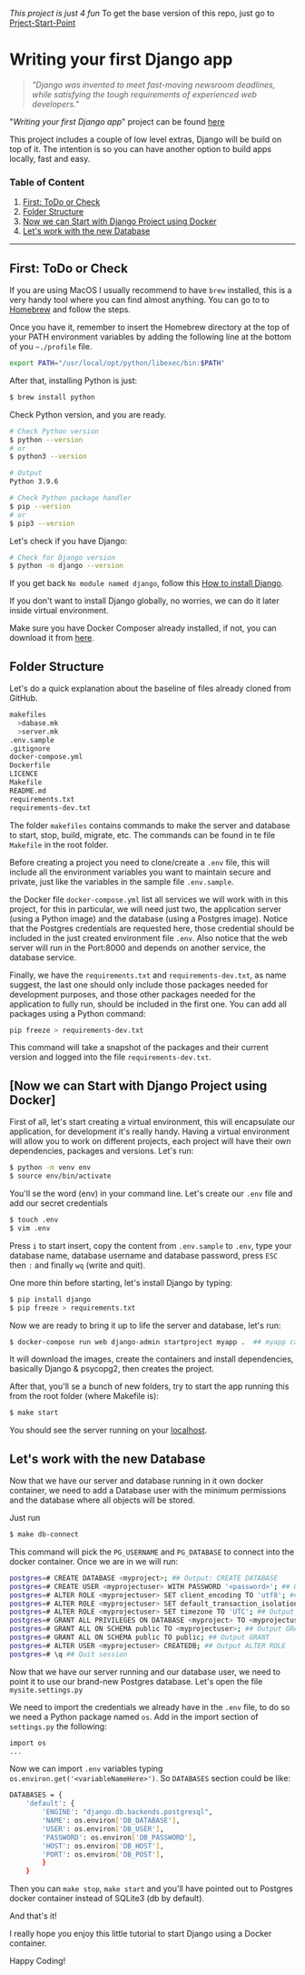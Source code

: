 _This project is just 4 fun_
To get the base version of this repo, just go to [Prject-Start-Point](https://github.com/FernandoZnga/django-my-first-app-4FUN/tree/Prject-Start-Point)

# Writing your first Django app

> _"Django was invented to meet fast-moving newsroom deadlines, while satisfying the tough requirements of experienced web developers."_

"_Writing your first Django app_" project can be found [here](https://docs.djangoproject.com/en/4.2/intro/tutorial01/)

This project includes a couple of low level extras, Django will be build on top of it. The intention is so you can have another option to build apps locally, fast and easy.

### Table of Content
1. [First: ToDo or Check](#first-todo-or-check)
2. [Folder Structure](#folder-structure)
3. [Now we can Start with Django Project using Docker](#now-we-can-start-with-django-project-using-docker)
4. [Let's work with the new Database]()

--------

## First: ToDo or Check

If you are using MacOS I usually recommend to have `brew` installed, this is a very handy tool where you can find almost anything.
You can go to to [Homebrew](https://brew.sh/index_es) and follow the steps.

Once you have it, remember to insert the Homebrew directory at the top of your PATH environment variables by adding the following line at the bottom of you `~./profile` file.
```bash
export PATH="/usr/local/opt/python/libexec/bin:$PATH"
```

After that, installing Python is just:
```bash
$ brew install python
```

Check Python version, and you are ready.
```bash
# Check Python version
$ python --version
# or
$ python3 --version

# Output
Python 3.9.6

# Check Python package handler
$ pip --version
# or
$ pip3 --version
```

Let's check if you have Django:
```bash
# Check for Django version
$ python -m django --version
```
If you get back `No module named django`, follow this [How to install Django](https://docs.djangoproject.com/en/4.2/topics/install/).

If you don't want to install Django globally, no worries, we can do it later inside virtual environment.

Make sure you have Docker Composer already installed, if not, you can download it from [here](https://docs.docker.com/compose/install/).

## Folder Structure
Let's do a quick explanation about the baseline of files already cloned from GitHub.

```bash
makefiles
  >dabase.mk
  >server.mk
.env.sample
.gitignore
docker-compose.yml
Dockerfile
LICENCE
Makefile
README.md
requirements.txt
requirements-dev.txt
```

The folder `makefiles` contains commands to make the server and database to start, stop, build, migrate, etc. The commands can be found in te file `Makefile` in the root folder.

Before creating a project you need to clone/create a `.env` file, this will include all the environment variables you want to maintain secure and private, just like the variables in the sample file `.env.sample`.

the Docker file `docker-compose.yml` list all services we will work with in this project, for this in particular, we will need just two, the application server (using a Python image) and the database (using a Postgres image).
Notice that the Postgres credentials are requested here, those credential should be included in the just created environment file `.env`. Also notice that the web server will run in the Port:8000 and depends on another service, the database service.

Finally, we have the `requirements.txt` and `requirements-dev.txt`, as name suggest, the last one should only include those packages needed for development purposes, and those other packages needed for the application to fully run, should be included in the first one.
You can add all packages using a Python command:
```bash
pip freeze > requirements-dev.txt
```
This command will take a snapshot of the packages and their current version and logged into the file `requirements-dev.txt`. 

## [Now we can Start with Django Project using Docker]
First of all, let's start creating a virtual environment, this will encapsulate our application, for development it's really handy. Having a virtual environment will allow you to work on different projects, each project will have their own dependencies, packages and versions.
Let's run:
```bash
$ python -m venv env
$ source env/bin/activate
```
You'll se the word (env) in your command line.
Let's create our `.env` file and add our secret credentials
```bash
$ touch .env
$ vim .env
```

Press `i` to start insert, copy the content from `.env.sample` to `.env`, type your database name, database username and database password, press `ESC` then `:` and finally `wq` (write and quit).

One more thin before starting, let's install Django by typing:
```bash
$ pip install django
$ pip freeze > requirements.txt
```
Now we are ready to bring it up to life the server and database, let's run:
```bash
$ docker-compose run web django-admin startproject myapp .  ## myapp can be changed to your app
```
It will download the images, create the containers and install dependencies, basically Django & psycopg2, then creates the project.

After that, you'll se a bunch of new folders, try to start the app running this from the root folder (where Makefile is):
```bash
$ make start
```
You should see the server running on your [localhost](http://localhost:8000).

## Let's work with the new Database
Now that we have our server and database running in it own docker container, we need to add a Database user with the minimum permissions and the database where all objects will be stored.

Just run 
```bash
$ make db-connect
```
This command will pick the `PG_USERNAME` and `PG_DATABASE` to connect into the docker container. Once we are in we will run:
```bash
postgres=# CREATE DATABASE <myproject>; ## Output: CREATE DATABASE
postgres=# CREATE USER <myprojectuser> WITH PASSWORD '<password>'; ## Output CREATE ROLE
postgres=# ALTER ROLE <myprojectuser> SET client_encoding TO 'utf8'; ## Output ALTER ROLE
postgres=# ALTER ROLE <myprojectuser> SET default_transaction_isolation TO 'read committed'; ## Output ALTER ROLE
postgres=# ALTER ROLE <myprojectuser> SET timezone TO 'UTC'; ## Output ALTER ROLE
postgres=# GRANT ALL PRIVILEGES ON DATABASE <myproject> TO <myprojectuser>; ## Output GRANT
postgres=# GRANT ALL ON SCHEMA public TO <myprojectuser>; ## Output GRANT
postgres=# GRANT ALL ON SCHEMA public TO public; ## Output GRANT
postgres=# ALTER USER <myprojectuser> CREATEDB; ## Output ALTER ROLE
postgres=# \q ## Quit session
```

Now that we have our server running and our database user, we need to point it to use our brand-new Postgres database. Let's open the file `mysite.settings.py`

We need to import the credentials we already have in the `.env` file, to do so we need a Python package named `os`. Add in the import section of `settings.py` the following:
```bash
import os
...
```
Now we can import `.env` variables typing `os.environ.get('<variableNameHere>')`.
So `DATABASES` section could be like:
```bash
DATABASES = {
    'default': {
        'ENGINE': "django.db.backends.postgresql",
        'NAME': os.environ['DB_DATABASE'],
        'USER': os.environ['DB_USER'],
        'PASSWORD': os.environ['DB_PASSWORD'],
        'HOST': os.environ['DB_HOST'],
        'PORT': os.environ['DB_POST'],
        }
    }
```
Then you can `make stop`, `make start` and you'll have pointed out to Postgres docker container instead of SQLite3 (db by default). 

And that's it!

I really hope you enjoy this little tutorial to start Django using a Docker container.

Happy Coding!